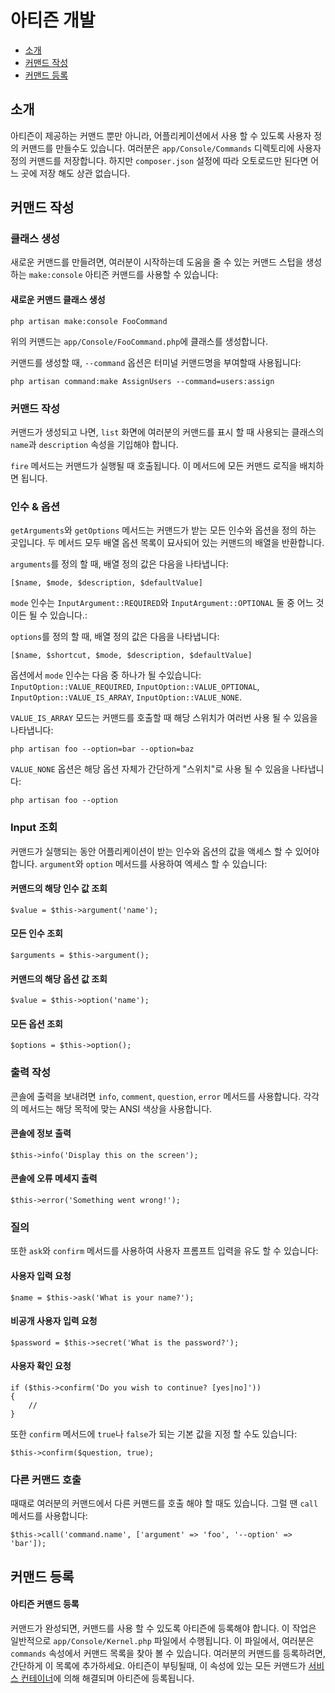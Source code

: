 # 아티즌 개발

- [소개](#introduction)
- [커맨드 작성](#building-a-command)
- [커맨드 등록](#registering-commands)

<a name="introduction"></a>
## 소개

아티즌이 제공하는 커맨드 뿐만 아니라, 어플리케이션에서 사용 할 수 있도록 사용자 정의 커맨드를 만들수도 있습니다. 여러분은 `app/Console/Commands` 디렉토리에 사용자 정의 커맨드를 저장합니다. 하지만 `composer.json` 설정에 따라 오토로드만 된다면 어느 곳에 저장 해도 상관 없습니다.

<a name="building-a-command"></a>
## 커맨드 작성

### 클래스 생성

새로운 커맨드를 만들려면, 여러분이 시작하는데 도움을 줄 수 있는 커맨드 스텁을 생성 하는 `make:console` 아티즌 커맨드를 사용할 수 있습니다:

#### 새로운 커맨드 클래스 생성

    php artisan make:console FooCommand

위의 커맨드는 `app/Console/FooCommand.php`에 클래스를 생성합니다.

커맨드를 생성할 때, `--command` 옵션은 터미널 커맨드명을 부여할때 사용됩니다:

    php artisan command:make AssignUsers --command=users:assign

### 커맨드 작성

커맨드가 생성되고 나면, `list` 화면에 여러분의 커맨드를 표시 할 때 사용되는 클래스의 `name`과 `description` 속성을 기입해야 합니다.

`fire` 메서드는 커맨드가 실행될 때 호출됩니다. 이 메서드에 모든 커맨드 로직을 배치하면 됩니다.

### 인수 & 옵션

`getArguments`와 `getOptions` 메서드는 커맨드가 받는 모든 인수와 옵션을 정의 하는 곳입니다. 두 메서드 모두 배열 옵션 목록이 묘사되어 있는 커맨드의 배열을 반환합니다.

`arguments`를 정의 할 때, 배열 정의 값은 다음을 나타냅니다:

    [$name, $mode, $description, $defaultValue]

`mode` 인수는 `InputArgument::REQUIRED`와 `InputArgument::OPTIONAL` 둘 중 어느 것이든 될 수 있습니다.:

`options`를 정의 할 때, 배열 정의 값은 다음을 나타냅니다:

    [$name, $shortcut, $mode, $description, $defaultValue]

옵션에서 `mode` 인수는 다음 중 하나가 될 수있습니다: `InputOption::VALUE_REQUIRED`, `InputOption::VALUE_OPTIONAL`, `InputOption::VALUE_IS_ARRAY`, `InputOption::VALUE_NONE`.

`VALUE_IS_ARRAY` 모드는 커맨드를 호출할 때 해당 스위치가 여러번 사용 될 수 있음을 나타냅니다:

    php artisan foo --option=bar --option=baz

`VALUE_NONE` 옵션은 해당 옵션 자체가 간단하게 "스위치"로 사용 될 수 있음을 나타냅니다:

    php artisan foo --option

### Input 조회

커맨드가 실행되는 동안 어플리케이션이 받는 인수와 옵션의 값을 액세스 할 수 있어야 합니다. `argument`와 `option` 메서드를 사용하여 엑세스 할 수 있습니다:

#### 커맨드의 해당 인수 값 조회

    $value = $this->argument('name');

#### 모든 인수 조회

    $arguments = $this->argument();

#### 커맨드의 해당 옵션 값 조회

    $value = $this->option('name');

#### 모든 옵션 조회

    $options = $this->option();

### 출력 작성

콘솔에 출력을 보내려면 `info`, `comment`, `question`, `error` 메서드를 사용합니다. 각각의 메서드는 해당 목적에 맞는 ANSI 색상을 사용합니다.

#### 콘솔에 정보 출력

    $this->info('Display this on the screen');

#### 콘솔에 오류 메세지 출력

    $this->error('Something went wrong!');

### 질의

또한 `ask`와 `confirm` 메서드를 사용하여 사용자 프롬프트 입력을 유도 할 수 있습니다:

#### 사용자 입력 요청

    $name = $this->ask('What is your name?');

#### 비공개 사용자 입력 요청

    $password = $this->secret('What is the password?');

#### 사용자 확인 요청

    if ($this->confirm('Do you wish to continue? [yes|no]'))
    {
        //
    }

또한 `confirm` 메서드에 `true`나 `false`가 되는 기본 값을 지정 할 수도 있습니다:

    $this->confirm($question, true);

### 다른 커맨드 호출

때때로 여러분의 커맨드에서 다른 커맨드를 호출 해야 할 때도 있습니다. 그럴 땐 `call` 메서드를 사용합니다:

    $this->call('command.name', ['argument' => 'foo', '--option' => 'bar']);

<a name="registering-commands"></a>
## 커맨드 등록

#### 아티즌 커맨드 등록

커맨드가 완성되면, 커맨드를 사용 할 수 있도록 아티즌에 등록해야 합니다. 이 작업은 일반적으로 `app/Console/Kernel.php` 파일에서 수행됩니다. 이 파일에서, 여러분은 `commands` 속성에서 커맨드 목록을 찾아 볼 수 있습니다. 여러분의 커맨드를 등록하려면, 간단하게 이 목록에 추가하세요. 아티즌이 부팅될때, 이 속성에 있는 모든 커맨드가 [서비스 컨테이너](/docs/5.0/container)에 의해 해결되며 아티즌에 등록됩니다.
